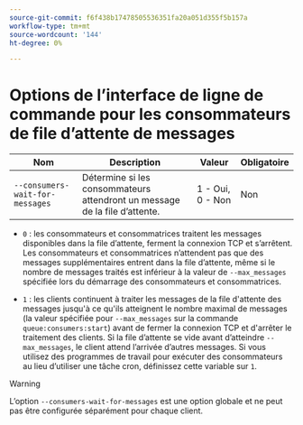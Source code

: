 ```yaml
---
source-git-commit: f6f438b17478505536351fa20a051d355f5b157a
workflow-type: tm+mt
source-wordcount: '144'
ht-degree: 0%

---
```

# Options de l’interface de ligne de commande pour les consommateurs de file d’attente de messages

| Nom | Description | Valeur | Obligatoire |
|------|-------------|-------|----------|
| `--consumers-wait-for-messages` | Détermine si les consommateurs attendront un message de la file d’attente. | 1 - Oui, 0 - Non | Non |

* `0` : les consommateurs et consommatrices traitent les messages disponibles dans la file d’attente, ferment la connexion TCP et s’arrêtent. Les consommateurs et consommatrices n’attendent pas que des messages supplémentaires entrent dans la file d’attente, même si le nombre de messages traités est inférieur à la valeur de `--max_messages` spécifiée lors du démarrage des consommateurs et consommatrices.

* `1` : les clients continuent à traiter les messages de la file d&#39;attente des messages jusqu&#39;à ce qu&#39;ils atteignent le nombre maximal de messages (la valeur spécifiée pour `--max_messages` sur la commande `queue:consumers:start`) avant de fermer la connexion TCP et d&#39;arrêter le traitement des clients. Si la file d’attente se vide avant d’atteindre `--max_messages`, le client attend l’arrivée d’autres messages. Si vous utilisez des programmes de travail pour exécuter des consommateurs au lieu d’utiliser une tâche cron, définissez cette variable sur `1`.

>[!WARNING]
>
>L’option `--consumers-wait-for-messages` est une option globale et ne peut pas être configurée séparément pour chaque client.
